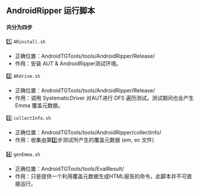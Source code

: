 ## AndroidRipper 运行脚本

#### 共分为四步

1️⃣ `ARinstall.sh`

- 正确位置：AndroidTGTools/tools/AndroidRipper/Release/
- 作用：安装 AUT & AndroidRipper测试环境。

2️⃣ `ARdrive.sh`

- 正确位置：AndroidTGTools/tools/AndroidRipper/Release/
- 作用：调用 SystematicDriver 对AUT进行 DFS 遍历测试。测试期间也会产生 Emma 覆盖元数据。

3️⃣ `collectInfo.sh`

- 正确位置：AndroidTGTools/tools/AndroidRipper/collectInfo/
- 作用：收集由第2️⃣步测试所产生的覆盖元数据 (em, ec 文件)

4️⃣ `genEmma.sh`

- 正确位置：AndroidTGTools/tools/EvalResult/
- 作用：只是提供一个利用覆盖元数据生成HTML报告的命令，此脚本并不可直接运行。
